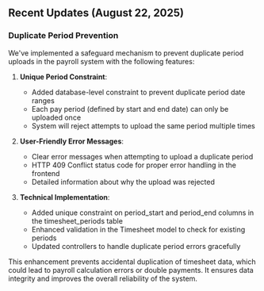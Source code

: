 ## Recent Updates (August 22, 2025)

### Duplicate Period Prevention

We've implemented a safeguard mechanism to prevent duplicate period uploads in the payroll system with the following features:

1. **Unique Period Constraint**:
   - Added database-level constraint to prevent duplicate period date ranges
   - Each pay period (defined by start and end date) can only be uploaded once
   - System will reject attempts to upload the same period multiple times

2. **User-Friendly Error Messages**:
   - Clear error messages when attempting to upload a duplicate period
   - HTTP 409 Conflict status code for proper error handling in the frontend
   - Detailed information about why the upload was rejected

3. **Technical Implementation**:
   - Added unique constraint on period_start and period_end columns in the timesheet_periods table
   - Enhanced validation in the Timesheet model to check for existing periods
   - Updated controllers to handle duplicate period errors gracefully

This enhancement prevents accidental duplication of timesheet data, which could lead to payroll calculation errors or double payments. It ensures data integrity and improves the overall reliability of the system.
